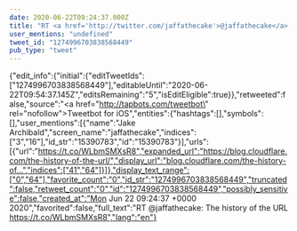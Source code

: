 ```yaml
---
date: 2020-06-22T09:24:37.000Z
title: "RT <a href='http://twitter.com/jaffathecake'>@jaffathecake</a>: The history of the URL https://t.co/WLbmSMXsR8″"
user_mentions: "undefined"
tweet_id: "1274996703838568449"
pub_type: "tweet"
---
```

{"edit_info":{"initial":{"editTweetIds":["1274996703838568449"],"editableUntil":"2020-06-22T09:54:37.145Z","editsRemaining":"5","isEditEligible":true}},"retweeted":false,"source":"<a href=\"http://tapbots.com/tweetbot\" rel=\"nofollow\">Tweetbot for iΟS</a>","entities":{"hashtags":[],"symbols":[],"user_mentions":[{"name":"Jake Archibald","screen_name":"jaffathecake","indices":["3","16"],"id_str":"15390783","id":"15390783"}],"urls":[{"url":"https://t.co/WLbmSMXsR8","expanded_url":"https://blog.cloudflare.com/the-history-of-the-url/","display_url":"blog.cloudflare.com/the-history-of…","indices":["41","64"]}]},"display_text_range":["0","64"],"favorite_count":"0","id_str":"1274996703838568449","truncated":false,"retweet_count":"0","id":"1274996703838568449","possibly_sensitive":false,"created_at":"Mon Jun 22 09:24:37 +0000 2020","favorited":false,"full_text":"RT @jaffathecake: The history of the URL https://t.co/WLbmSMXsR8","lang":"en"}
